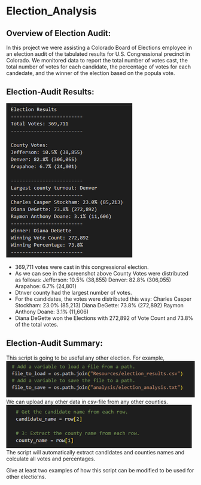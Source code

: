 # Election_Analysis

## Overview of Election Audit:
In this project we were assisting a Colorado Board of Elections employee in an election audit of the tabulated results for U.S. Congressional precinct in Colorado.
We monitored data to report the total number of votes cast, the total number of votes for each candidate, the percentage of votes for each candedate, and the winner of the election based on the popula vote.

## Election-Audit Results:
![pic](https://github.com/ElenaMasarsky/Election_Analysis/blob/main/analysis/election_results.png)
* 369,711 votes were cast in this congressional election.
* As we can see in the screenshot above County Votes were distributed as follows:
Jefferson: 10.5% (38,855)
Denver: 82.8% (306,055)
Arapahoe: 6.7% (24,801)
* Dtnver county had the largest number of votes.
* For the candidates, the votes were distributed this way:
Charles Casper Stockham: 23.0% (85,213)
Diana DeGette: 73.8% (272,892)
Raymon Anthony Doane: 3.1% (11,606)
* Diana DeGette won the Elections with 272,892 of Vote Count and 73.8% of the total votes.

## Election-Audit Summary:
This script is going to be useful any other election.
For example,
![We can upload any other data in csv-file from any other counties.](https://github.com/ElenaMasarsky/Election_Analysis/blob/main/analysis/csv_file_to_upload.png)
We can upload any other data in csv-file from any other counties.
![The script will automatically extract candidates and counties names and colculate all votes and percentages.](https://github.com/ElenaMasarsky/Election_Analysis/blob/main/analysis/extract_names_and_counties.png)
The script will automatically extract candidates and counties names and colculate all votes and percentages.



 Give at least two examples of how this script
 can be modified to be used for other electio!ns.
